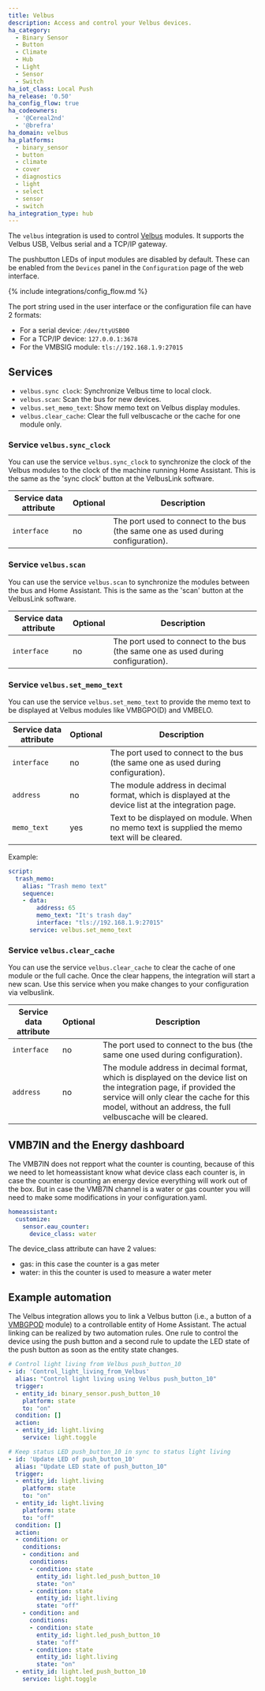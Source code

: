 ```yaml
---
title: Velbus
description: Access and control your Velbus devices.
ha_category:
  - Binary Sensor
  - Button
  - Climate
  - Hub
  - Light
  - Sensor
  - Switch
ha_iot_class: Local Push
ha_release: '0.50'
ha_config_flow: true
ha_codeowners:
  - '@Cereal2nd'
  - '@brefra'
ha_domain: velbus
ha_platforms:
  - binary_sensor
  - button
  - climate
  - cover
  - diagnostics
  - light
  - select
  - sensor
  - switch
ha_integration_type: hub
---
```


The `velbus` integration is used to control [Velbus](https://www.velbus.eu/?lang=en) modules. It supports the Velbus USB, Velbus serial and a TCP/IP gateway.

The pushbutton LEDs of input modules are disabled by default. These can be enabled from the `Devices` panel in the `Configuration` page of the web interface.

{% include integrations/config_flow.md %}

The port string used in the user interface or the configuration file can have 2 formats:

- For a serial device: `/dev/ttyUSB00`
- For a TCP/IP device: `127.0.0.1:3678`
- For the VMBSIG module: `tls://192.168.1.9:27015`

## Services

- `velbus.sync clock`: Synchronize Velbus time to local clock.
- `velbus.scan`: Scan the bus for new devices.
- `velbus.set_memo_text`: Show memo text on Velbus display modules.
- `velbus.clear_cache`: Clear the full velbuscache or the cache for one module only.

### Service `velbus.sync_clock`

You can use the service `velbus.sync_clock` to synchronize the clock of the Velbus modules to the clock of the machine running Home Assistant. This is the same as the 'sync clock' button at the VelbusLink software.

| Service data attribute | Optional | Description                              |
| ---------------------- | -------- | ---------------------------------------- |
| `interface`            | no       | The port used to connect to the bus (the same one as used during configuration). |

### Service `velbus.scan`

You can use the service `velbus.scan` to synchronize the modules between the bus and Home Assistant. This is the same as the 'scan' button at the VelbusLink software.

| Service data attribute | Optional | Description                              |
| ---------------------- | -------- | ---------------------------------------- |
| `interface`            | no       | The port used to connect to the bus (the same one as used during configuration). |


### Service `velbus.set_memo_text`

You can use the service `velbus.set_memo_text` to provide the memo text to be displayed at Velbus modules like VMBGPO(D) and VMBELO.

| Service data attribute | Optional | Description                              |
| ---------------------- | -------- | ---------------------------------------- |
| `interface`            | no       | The port used to connect to the bus (the same one as used during configuration). |
| `address`              | no       | The module address in decimal format, which is displayed at the device list at the integration page. |
| `memo_text`            | yes      | Text to be displayed on module. When no memo text is supplied the memo text will be cleared. |

Example:

```yaml
script:
  trash_memo:
    alias: "Trash memo text"
    sequence:
    - data:
        address: 65
        memo_text: "It's trash day"
        interface: "tls://192.168.1.9:27015"
      service: velbus.set_memo_text
```

### Service `velbus.clear_cache`

You can use the service `velbus.clear_cache` to clear the cache of one module or the full cache. Once the clear happens, the integration will start a new scan.
Use this service when you make changes to your configuration via velbuslink.

| Service data attribute | Optional | Description                              |
| ---------------------- | -------- | ---------------------------------------- |
| `interface`            | no       | The port used to connect to the bus (the same one used during configuration). |
| `address`              | no       | The module address in decimal format, which is displayed on the device list on the integration page, if provided the service will only clear the cache for this model, without an address, the full velbuscache will be cleared. |


## VMB7IN and the Energy dashboard

The VMB7IN does not repport what the counter is counting, because of this we need to let homeassistant know what device class each counter is, in case the counter is counting an energy device everything will work out of the box.
But in case the VMB7IN channel is a water or gas counter you will need to make some modifications in your configuration.yaml.

```yaml
homeassistant:
  customize:
    sensor.eau_counter:
      device_class: water
```

The device_class attribute can have 2 values:
- gas: in this case the counter is a gas meter
- water: in this the counter is used to measure a water meter


## Example automation

The Velbus integration allows you to link a Velbus button (i.e., a button of a [VMBGPOD](https://www.velbus.eu/products/view/?id=416302&lang=en) module) to a controllable entity of Home Assistant.
The actual linking can be realized by two automation rules. One rule to control the device using the push button and a second rule to update the LED state of the push button as soon as the entity state changes.

```yaml
# Control light living from Velbus push_button_10
- id: 'Control_light_living_from_Velbus'
  alias: "Control light living using Velbus push_button_10"
  trigger:
  - entity_id: binary_sensor.push_button_10
    platform: state
    to: "on"
  condition: []
  action:
  - entity_id: light.living
    service: light.toggle

# Keep status LED push_button_10 in sync to status light living
- id: 'Update LED of push_button_10'
  alias: "Update LED state of push_button_10"
  trigger:
  - entity_id: light.living
    platform: state
    to: "on"
  - entity_id: light.living
    platform: state
    to: "off"
  condition: []
  action:
  - condition: or
    conditions:
    - condition: and
      conditions:
      - condition: state
        entity_id: light.led_push_button_10
        state: "on"
      - condition: state
        entity_id: light.living
        state: "off"
    - condition: and
      conditions:
      - condition: state
        entity_id: light.led_push_button_10
        state: "off"
      - condition: state
        entity_id: light.living
        state: "on"
  - entity_id: light.led_push_button_10
    service: light.toggle
```
